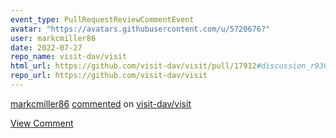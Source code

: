 ```yaml
---
event_type: PullRequestReviewCommentEvent
avatar: "https://avatars.githubusercontent.com/u/5720676?"
user: markcmiller86
date: 2022-07-27
repo_name: visit-dav/visit
html_url: https://github.com/visit-dav/visit/pull/17912#discussion_r930521618
repo_url: https://github.com/visit-dav/visit
---
```


<a href='https://github.com/markcmiller86' target='_blank'>markcmiller86</a> <a href='https://github.com/visit-dav/visit/pull/17912#discussion_r930521618' target='_blank'>commented</a> on <a href='https://github.com/visit-dav/visit' target='_blank'>visit-dav/visit</a>

<a href='https://github.com/visit-dav/visit/pull/17912#discussion_r930521618' target='_blank'>View Comment</a>